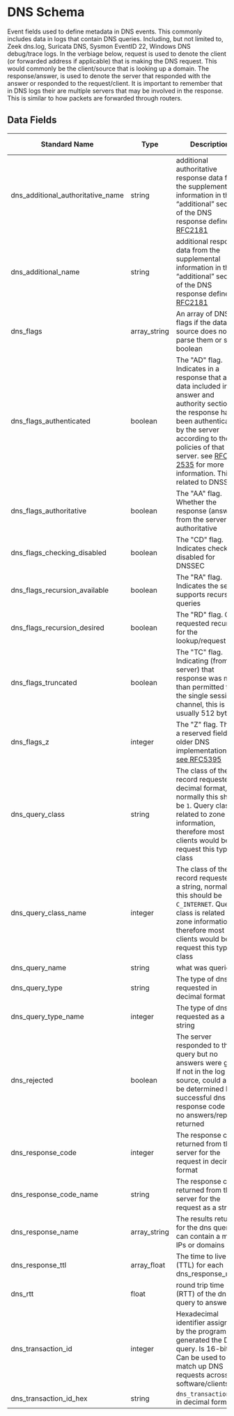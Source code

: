 # DNS Schema

Event fields used to define metadata in DNS events. This commonly includes data in logs that contain DNS queries.
Including, but not limited to, Zeek dns.log, Suricata DNS, Sysmon EventID 22, Windows DNS debug/trace logs.
In the verbiage below, request is used to denote the client (or forwarded address if applicable) that is making the DNS request. This would commonly be the client/source that is looking up a domain.
The response/answer, is used to denote the server that responded with the answer or responded to the request/client.
It is important to remember that in DNS logs their are multiple servers that may be involved in the response. This is similar to how packets are forwarded through routers.

## Data Fields

| Standard Name | Type | Description | Sample Value |
|--------|---------|-------|-------|
| dns_additional_authoritative_name | string       | additional authoritative response data from the supplemental information in the “additional” section of the DNS response defined in [RFC2181](https://tools.ietf.org/html/rfc2181#section-5.4.1)                                                                                                                   | `google.com`   |
| dns_additional_name               | string       | additional response data from the supplemental information in the “additional” section of the DNS response defined in [RFC2181](https://tools.ietf.org/html/rfc2181#section-5.4.1)                                                                                                                                 | `10.10.10.1`   |
| dns_flags                         | array_string | An array of DNS flags if the data source does not parse them or set as boolean                                                                                                                                                                                                                                     | `[ "1", "0" ]` |
| dns_flags_authenticated           | boolean      | The "AD" flag. Indicates in a response that all data included in the answer and authority sections of the response have been authenticated by the server according to the policies of that server. see [RFC 2535](https://tools.ietf.org/html/rfc3655#section-6.1) for more information. This is related to DNSSEC | `false`        |
| dns_flags_authoritative           | boolean      | The "AA" flag. Whether the response (answer) from the server was authoritative                                                                                                                                                                                                                                     | `true`         |
| dns_flags_checking_disabled       | boolean      | The "CD" flag. Indicates checking disabled for DNSSEC                                                                                                                                                                                                                                                              | `true`         |
| dns_flags_recursion_available     | boolean      | The "RA" flag. Indicates the server supports recursive queries                                                                                                                                                                                                                                                     | `false`        |
| dns_flags_recursion_desired       | boolean      | The "RD" flag. Client requested recursion for the lookup/request                                                                                                                                                                                                                                                   | `true`         |
| dns_flags_truncated               | boolean      | The "TC" flag. Indicating (from the server) that response was more than permitted for the single sessions channel, this is usually 512 bytes.                                                                                                                                                                      | `true`         |
| dns_flags_z                       | integer      | The "Z" flag. This is a reserved field for older DNS implementations [see RFC5395](https://tools.ietf.org/html/rfc5395)                                                                                                                                                                                            | `0`            |
| dns_query_class                   | string       | The class of the dns record requested in decimal format, normally this should be `1`. Query class is related to zone information, therefore most clients would be request this type of class                                                                                                                       | `1`            |
| dns_query_class_name              | integer      | The class of the dns record requested as a string, normally this should be `C_INTERNET`. Query class is related to zone information, therefore most clients would be request this type of class                                                                                                                    | `C_INTERNET`   |
| dns_query_name                    | string       | what was queried                                                                                                                                                                                                                                                                                                   | `google.com`   |
| dns_query_type                    | string       | The type of dns requested in decimal format                                                                                                                                                                                                                                                                        | `28`           |
| dns_query_type_name               | integer      | The type of dns requested as a string                                                                                                                                                                                                                                                                              | `AAAA`         |
| dns_rejected                      | boolean      | The server responded to the query but no answers were given. If not in the log source, could also be determined by a successful dns response code and no answers/replies returned                                                                                                                                  | `false`        |
| dns_response_code                 | integer      | The response code returned from the server for the request in decimal format                                                                                                                                                                                                                                       | `0`            |
| dns_response_code_name            | string       | The response code returned from the server for the request as a string                                                                                                                                                                                                                                             | `NOERROR`      |
| dns_response_name                 | array_string | The results returned for the dns query. can contain a mix of IPs or domains                                                                                                                                                                                                                                        | `8.8.8.8`      |
| dns_response_ttl                  | array_float  | The time to live (TTL) for each dns_response_name                                                                                                                                                                                                                                                                  | ``             |
| dns_rtt                           | float        | round trip time (RTT) of the dns query to answer                                                                                                                                                                                                                                                                   | `0.006946`     |
| dns_transaction_id                | integer      | Hexadecimal identifier assigned by the program that generated the DNS query. Is 16-bit. Can be used to match up DNS requests across software/clients                                                                                                                                                               | `4D11`         |
| dns_transaction_id_hex            | string       | `dns_transaction_id` in decimal format                                                                                                                                                                                                                                                                             | `19729`        |
